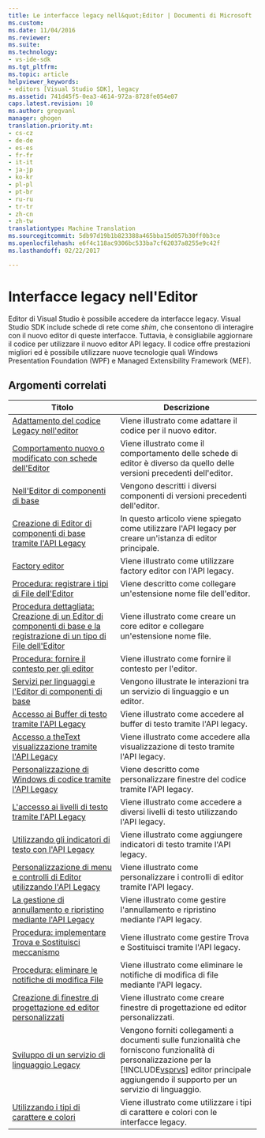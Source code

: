 ```yaml
---
title: Le interfacce legacy nell&quot;Editor | Documenti di Microsoft
ms.custom: 
ms.date: 11/04/2016
ms.reviewer: 
ms.suite: 
ms.technology:
- vs-ide-sdk
ms.tgt_pltfrm: 
ms.topic: article
helpviewer_keywords:
- editors [Visual Studio SDK], legacy
ms.assetid: 741d45f5-0ea3-4614-972a-8728fe054e07
caps.latest.revision: 10
ms.author: gregvanl
manager: ghogen
translation.priority.mt:
- cs-cz
- de-de
- es-es
- fr-fr
- it-it
- ja-jp
- ko-kr
- pl-pl
- pt-br
- ru-ru
- tr-tr
- zh-cn
- zh-tw
translationtype: Machine Translation
ms.sourcegitcommit: 5db97d19b1b823388a465bba15d057b30ff0b3ce
ms.openlocfilehash: e6f4c118ac9306bc533ba7cf62037a8255e9c42f
ms.lasthandoff: 02/22/2017

---
```

# <a name="legacy-interfaces-in-the-editor"></a>Interfacce legacy nell'Editor
Editor di Visual Studio è possibile accedere da interfacce legacy. Visual Studio SDK include schede di rete come *shim*, che consentono di interagire con il nuovo editor di queste interfacce. Tuttavia, è consigliabile aggiornare il codice per utilizzare il nuovo editor API legacy. Il codice offre prestazioni migliori ed è possibile utilizzare nuove tecnologie quali Windows Presentation Foundation (WPF) e Managed Extensibility Framework (MEF).  
  
## <a name="related-topics"></a>Argomenti correlati  
  
|Titolo|Descrizione|  
|-----------|-----------------|  
|[Adattamento del codice Legacy nell'editor](../extensibility/adapting-legacy-code-to-the-editor.md)|Viene illustrato come adattare il codice per il nuovo editor.|  
|[Comportamento nuovo o modificato con schede dell'Editor](../extensibility/new-or-changed-behavior-with-editor-adapters.md)|Viene illustrato come il comportamento delle schede di editor è diverso da quello delle versioni precedenti dell'editor.|  
|[Nell'Editor di componenti di base](../extensibility/inside-the-core-editor.md)|Vengono descritti i diversi componenti di versioni precedenti dell'editor.|  
|[Creazione di Editor di componenti di base tramite l'API Legacy](../extensibility/instantiating-the-core-editor-by-using-the-legacy-api.md)|In questo articolo viene spiegato come utilizzare l'API legacy per creare un'istanza di editor principale.|  
|[Factory editor](../extensibility/editor-factories.md)|Viene illustrato come utilizzare factory editor con l'API legacy.|  
|[Procedura: registrare i tipi di File dell'Editor](../extensibility/how-to-register-editor-file-types.md)|Viene descritto come collegare un'estensione nome file dell'editor.|  
|[Procedura dettagliata: Creazione di un Editor di componenti di base e la registrazione di un tipo di File dell'Editor](../extensibility/walkthrough-creating-a-core-editor-and-registering-an-editor-file-type.md)|Viene illustrato come creare un core editor e collegare un'estensione nome file.|  
|[Procedura: fornire il contesto per gli editor](../extensibility/how-to-provide-context-for-editors.md)|Viene illustrato come fornire il contesto per l'editor.|  
|[Servizi per linguaggi e l'Editor di componenti di base](../extensibility/language-services-and-the-core-editor.md)|Vengono illustrate le interazioni tra un servizio di linguaggio e un editor.|  
|[Accesso ai Buffer di testo tramite l'API Legacy](../extensibility/accessing-the-text-buffer-by-using-the-legacy-api.md)|Viene illustrato come accedere al buffer di testo tramite l'API legacy.|  
|[Accesso a theText visualizzazione tramite l'API Legacy](../extensibility/accessing-thetext-view-by-using-the-legacy-api.md)|Viene illustrato come accedere alla visualizzazione di testo tramite l'API legacy.|  
|[Personalizzazione di Windows di codice tramite l'API Legacy](../extensibility/customizing-code-windows-by-using-the-legacy-api.md)|Viene descritto come personalizzare finestre del codice tramite l'API legacy.|  
|[L'accesso ai livelli di testo tramite l'API Legacy](../extensibility/accessing-text-layers-by-using-the-legacy-api.md)|Viene illustrato come accedere a diversi livelli di testo utilizzando l'API legacy.|  
|[Utilizzando gli indicatori di testo con l'API Legacy](../extensibility/using-text-markers-with-the-legacy-api.md)|Viene illustrato come aggiungere indicatori di testo tramite l'API legacy.|  
|[Personalizzazione di menu e controlli di Editor utilizzando l'API Legacy](../extensibility/customizing-editor-controls-and-menus-by-using-the-legacy-api.md)|Viene illustrato come personalizzare i controlli di editor tramite l'API legacy.|  
|[La gestione di annullamento e ripristino mediante l'API Legacy](../extensibility/managing-undo-and-redo-by-using-the-legacy-api.md)|Viene illustrato come gestire l'annullamento e ripristino mediante l'API legacy.|  
|[Procedura: implementare Trova e Sostituisci meccanismo](../extensibility/how-to-implement-the-find-and-replace-mechanism.md)|Viene illustrato come gestire Trova e Sostituisci tramite l'API legacy.|  
|[Procedura: eliminare le notifiche di modifica File](../extensibility/how-to-suppress-file-change-notifications.md)|Viene illustrato come eliminare le notifiche di modifica di file mediante l'API legacy.|  
|[Creazione di finestre di progettazione ed editor personalizzati](../extensibility/creating-custom-editors-and-designers.md)|Viene illustrato come creare finestre di progettazione ed editor personalizzati.|  
|[Sviluppo di un servizio di linguaggio Legacy](../extensibility/internals/developing-a-legacy-language-service.md)|Vengono forniti collegamenti a documenti sulle funzionalità che forniscono funzionalità di personalizzazione per la [!INCLUDE[vsprvs](../code-quality/includes/vsprvs_md.md)] editor principale aggiungendo il supporto per un servizio di linguaggio.|  
|[Utilizzando i tipi di carattere e colori](../extensibility/using-fonts-and-colors.md)|Viene illustrato come utilizzare i tipi di carattere e colori con le interfacce legacy.|
